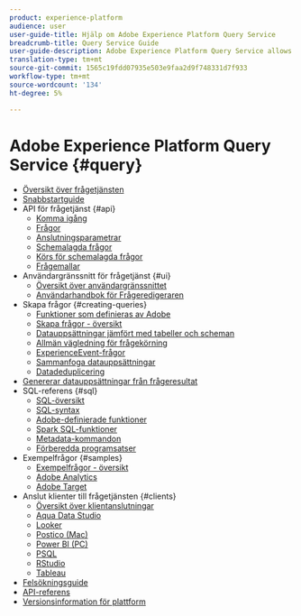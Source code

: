 ```yaml
---
product: experience-platform
audience: user
user-guide-title: Hjälp om Adobe Experience Platform Query Service
breadcrumb-title: Query Service Guide
user-guide-description: Adobe Experience Platform Query Service allows you to use standard SQL to query data in Experience Platform. Using Query Service, you can join any dataset in the Data Lake and capture the query results as a new dataset for use in reporting, machine learning, or for ingestion into Real-time Customer Profile.
translation-type: tm+mt
source-git-commit: 1565c19fdd07935e503e9faa2d9f748331d7f933
workflow-type: tm+mt
source-wordcount: '134'
ht-degree: 5%

---
```



# Adobe Experience Platform Query Service {#query}

- [Översikt över frågetjänsten](home.md)
- [Snabbstartguide](quickstart.md)
- API för frågetjänst {#api}
   - [Komma igång](api/getting-started.md)
   - [Frågor](api/queries.md)
   - [Anslutningsparametrar](api/connection-parameters.md)
   - [Schemalagda frågor](api/scheduled-queries.md)
   - [Körs för schemalagda frågor](api/runs-scheduled-queries.md)
   - [Frågemallar](api/query-templates.md)
- Användargränssnitt för frågetjänst {#ui}
   - [Översikt över användargränssnittet](ui/overview.md)
   - [Användarhandbok för Frågeredigeraren](ui/user-guide.md)
- Skapa frågor {#creating-queries}
   - [Funktioner som definieras av Adobe](creating-queries/using-adobe-defined-functions.md)
   - [Skapa frågor - översikt](creating-queries/creating-queries.md)
   - [Datauppsättningar jämfört med tabeller och scheman](creating-queries/datasets-and-tables.md)
   - [Allmän vägledning för frågekörning](creating-queries/writing-queries.md)
   - [ExperienceEvent-frågor](creating-queries/experience-event-queries.md)
   - [Sammanfoga datauppsättningar](creating-queries/joining-datasets.md)
   - [Datadeduplicering](creating-queries/deduplication.md)
- [Genererar datauppsättningar från frågeresultat](creating-queries/create-datasets.md)
- SQL-referens {#sql}
   - [SQL-översikt](sql/overview.md)
   - [SQL-syntax](sql/syntax.md)
   - [Adobe-definierade funktioner](sql/adobe-defined-functions.md)
   - [Spark SQL-funktioner](sql/spark-sql-functions.md)
   - [Metadata-kommandon](sql/metadata.md)
   - [Förberedda programsatser](sql/prepared-statements.md)
- Exempelfrågor {#samples}
   - [Exempelfrågor - översikt](sample-queries/overview.md)
   - [Adobe Analytics](sample-queries/adobe-analytics.md)
   - [Adobe Target](sample-queries/adobe-target.md)
- Anslut klienter till frågetjänsten {#clients}
   - [Översikt över klientanslutningar](clients/overview.md)
   - [Aqua Data Studio](clients/aqua-data-studio.md)
   - [Looker](clients/looker.md)
   - [Postico (Mac)](clients/postico.md)
   - [Power BI (PC)](clients/power-bi.md)
   - [PSQL](clients/psql.md)
   - [RStudio](clients/rstudio.md)
   - [Tableau](clients/tableau.md)
- [Felsökningsguide](troubleshooting-guide.md)
- [API-referens](https://www.adobe.io/apis/experienceplatform/home/api-reference.html#!acpdr/swagger-specs/qs-api.yaml)
- [Versionsinformation för plattform](https://www.adobe.com/go/platform-release-notes-en)